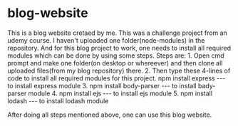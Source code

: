 # blog-website
This is a blog website cretaed by me. This was a challenge project from an udemy course.
I haven't uploaded one folder(node-modules) in the repository. And for this blog project to work, one needs to install all required modules which can be done by using some steps.
Steps are: 1. Open cmd prompt and make one folder(on desktop or whereever) and then clone all uploaded files(from my blog repository) there.
2. Then type these 4-lines of code to install all required modules for this project.   npm install express           --- to install express module
3.    npm install body-parser       --- to install bady-parser module
4.    npm install ejs               --- to install ejs module
5.    npm install lodash            --- to install lodash module

After doing all steps mentioned above, one can use this blog website.
